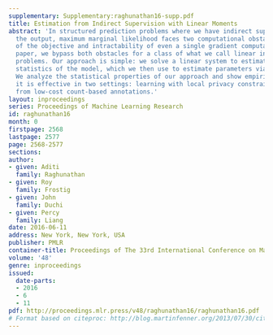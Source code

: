 ```yaml
---
supplementary: Supplementary:raghunathan16-supp.pdf
title: Estimation from Indirect Supervision with Linear Moments
abstract: 'In structured prediction problems where we have indirect supervision of
  the output, maximum marginal likelihood faces two computational obstacles: non-convexity
  of the objective and intractability of even a single gradient computation. In this
  paper, we bypass both obstacles for a class of what we call linear indirectly-supervised
  problems. Our approach is simple: we solve a linear system to estimate sufficient
  statistics of the model, which we then use to estimate parameters via convex optimization.
  We analyze the statistical properties of our approach and show empirically that
  it is effective in two settings: learning with local privacy constraints and learning
  from low-cost count-based annotations.'
layout: inproceedings
series: Proceedings of Machine Learning Research
id: raghunathan16
month: 0
firstpage: 2568
lastpage: 2577
page: 2568-2577
sections: 
author:
- given: Aditi
  family: Raghunathan
- given: Roy
  family: Frostig
- given: John
  family: Duchi
- given: Percy
  family: Liang
date: 2016-06-11
address: New York, New York, USA
publisher: PMLR
container-title: Proceedings of The 33rd International Conference on Machine Learning
volume: '48'
genre: inproceedings
issued:
  date-parts:
  - 2016
  - 6
  - 11
pdf: http://proceedings.mlr.press/v48/raghunathan16/raghunathan16.pdf
# Format based on citeproc: http://blog.martinfenner.org/2013/07/30/citeproc-yaml-for-bibliographies/
---
```

